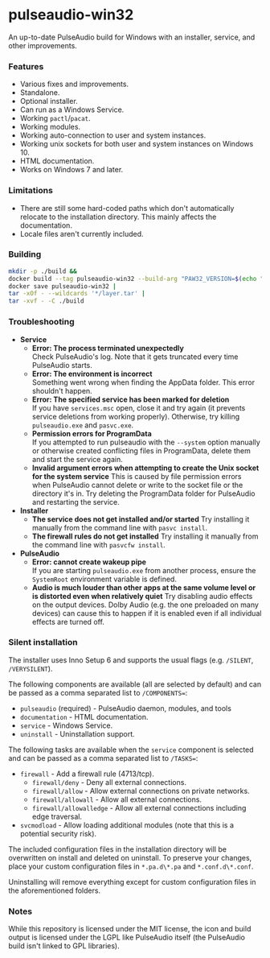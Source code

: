 # pulseaudio-win32

An up-to-date PulseAudio build for Windows with an installer, service, and other
improvements.

### Features

- Various fixes and improvements.
- Standalone.
- Optional installer.
- Can run as a Windows Service.
- Working `pactl`/`pacat`.
- Working modules.
- Working auto-connection to user and system instances.
- Working unix sockets for both user and system instances on Windows 10.
- HTML documentation.
- Works on Windows 7 and later.

### Limitations

- There are still some hard-coded paths which don't automatically relocate to
  the installation directory. This mainly affects the documentation.
- Locale files aren't currently included.

### Building

```bash
mkdir -p ./build &&
docker build --tag pulseaudio-win32 --build-arg "PAW32_VERSION=$(echo "$(git describe --always --tags --dirty || echo unknown)" | sed -e "s/^v//g")" ./src &&
docker save pulseaudio-win32 |
tar -xOf - --wildcards '*/layer.tar' |
tar -xvf - -C ./build
```

### Troubleshooting

- **Service**
  - **Error: The process terminated unexpectedly**<br>
    Check PulseAudio's log. Note that it gets truncated every time PulseAudio
    starts.
  - **Error: The environment is incorrect**<br>
    Something went wrong when finding the AppData folder. This error shouldn't
    happen.
  - **Error: The specified service has been marked for deletion**<br>
    If you have `services.msc` open, close it and try again (it prevents service
    deletions from working properly). Otherwise, try killing `pulseaudio.exe`
    and `pasvc.exe`.
  - **Permission errors for ProgramData**<br>
    If you attempted to run pulseaudio with the `--system` option manually or
    otherwise created conflicting files in ProgramData, delete them and start
    the service again.
  - **Invalid argument errors when attempting to create the Unix socket for the system service**
    This is caused by file permission errors when PulseAudio cannot delete or
    write to the socket file or the directory it's in. Try deleting the
    ProgramData folder for PulseAudio and restarting the service.
- **Installer**
  - **The service does not get installed and/or started**
    Try installing it manually from the command line with `pasvc install`.
  - **The firewall rules do not get installed**
    Try installing it manually from the command line with `pasvcfw install`.
- **PulseAudio**
  - **Error: cannot create wakeup pipe**<br>
    If you are starting `pulseaudio.exe` from another process, ensure the
    `SystemRoot` environment variable is defined.
  - **Audio is much louder than other apps at the same volume level or is distorted even when relatively quiet**
    Try disabling audio effects on the output devices. Dolby Audio (e.g. the one
    preloaded on many devices) can cause this to happen if it is enabled even if
    all individual effects are turned off.

### Silent installation

The installer uses Inno Setup 6 and supports the usual flags (e.g. `/SILENT`,
`/VERYSILENT`).

The following components are available (all are selected by default) and can be
passed as a comma separated list to `/COMPONENTS=`:

- `pulseaudio` (required) - PulseAudio daemon, modules, and tools
- `documentation` - HTML documentation.
- `service` - Windows Service.
- `uninstall` - Uninstallation support.

The following tasks are available when the `service` component is selected and
can be passed as a comma separated list to `/TASKS=`:

- `firewall` - Add a firewall rule (4713/tcp).
  - `firewall/deny` - Deny all external connections.
  - `firewall/allow` - Allow external connections on private networks.
  - `firewall/allowall` - Allow all external connections.
  - `firewall/allowalledge` - Allow all external connections including edge
    traversal.
- `svcmodload` - Allow loading additional modules (note that this is a potential
  security risk).

The included configuration files in the installation directory will be
overwritten on install and deleted on uninstall. To preserve your changes, place
your custom configuration files in `*.pa.d\*.pa` and `*.conf.d\*.conf`.

Uninstalling will remove everything except for custom configuration files in the
aforementioned folders.

### Notes

While this repository is licensed under the MIT license, the icon and build
output is licensed under the LGPL like PulseAudio itself (the PulseAudio build
isn't linked to GPL libraries).
